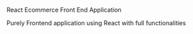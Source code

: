 React Ecommerce Front End Application

  Purely Frontend application using React with full functionalities

